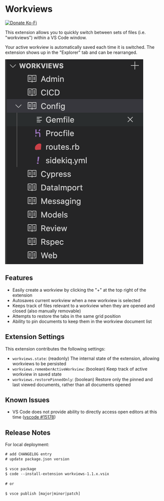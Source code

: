 # Workviews

[![Donate Ko-Fi](https://img.shields.io/badge/donate-ko--fi-29abe0.svg?style=for-the-badge&logo=ko-fi)](https://ko-fi.com/agquick)

This extension allows you to quickly switch between sets of files (i.e. "workviews") within a VS Code window. 

Your active workview is automatically saved each time it is switched. The extension shows up in the "Explorer" tab and can be rearranged.

![Extension Preview](images/preview.png)

## Features

* Easily create a workview by clicking the "+" at the top right of the extension
* Autosaves current workview when a new workview is selected
* Keeps track of files relevant to a workview when they are opened and closed (also manually removable)
* Attempts to restore the tabs in the same grid position
* Ability to pin documents to keep them in the workview document list

## Extension Settings

This extension contributes the following settings:

* `workviews.state`: (readonly) The internal state of the extension, allowing workviews to be persisted
* `workviews.rememberActiveWorkview`: (boolean) Keep track of active workview in saved state
* `workviews.restorePinnedOnly`: (boolean) Restore only the pinned and last viewed documents, rather than all documents opened

## Known Issues

* VS Code does not provide ability to directly access open editors at this time ([vscode #15178](https://github.com/Microsoft/vscode/issues/15178))

## Release Notes

For local deployment:

```
# add CHANGELOG entry 
# update package.json version

$ vsce package
$ code --install-extension workviews-1.1.x.vsix

# or

$ vsce publish [major|minor|patch]
```